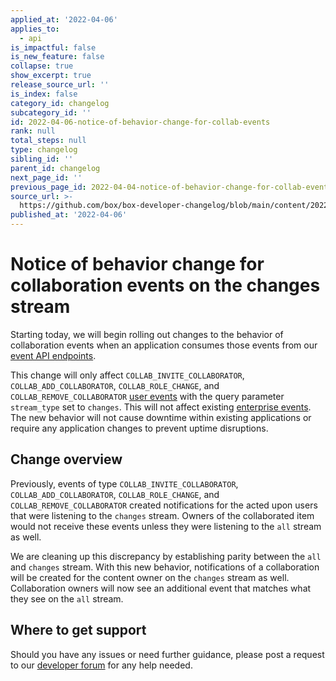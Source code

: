 ```yaml
---
applied_at: '2022-04-06'
applies_to:
  - api
is_impactful: false
is_new_feature: false
collapse: true
show_excerpt: true
release_source_url: ''
is_index: false
category_id: changelog
subcategory_id: ''
id: 2022-04-06-notice-of-behavior-change-for-collab-events
rank: null
total_steps: null
type: changelog
sibling_id: ''
parent_id: changelog
next_page_id: ''
previous_page_id: 2022-04-04-notice-of-behavior-change-for-collab-events
source_url: >-
  https://github.com/box/box-developer-changelog/blob/main/content/2022/04-06-notice-of-behavior-change-for-collab-events.md
published_at: '2022-04-06'
---
```

# Notice of behavior change for collaboration events on the changes stream

Starting today, we will begin rolling out changes to the behavior of
collaboration events when an application consumes those events from our
[event API endpoints][event-apis].

This change will only affect `COLLAB_INVITE_COLLABORATOR`,
`COLLAB_ADD_COLLABORATOR`, `COLLAB_ROLE_CHANGE`, and
`COLLAB_REMOVE_COLLABORATOR` [user events][user-events]
with the query parameter `stream_type` set to `changes`.
This will not affect existing [enterprise events][enterprise-events].
The new behavior will not cause downtime within existing applications
or require any application changes to prevent uptime disruptions.

<!-- more -->

## Change overview

Previously, events of type `COLLAB_INVITE_COLLABORATOR`,
`COLLAB_ADD_COLLABORATOR`, `COLLAB_ROLE_CHANGE`, and
`COLLAB_REMOVE_COLLABORATOR` created notifications
for the acted upon users that were listening to the `changes` stream.
Owners of the collaborated item would not receive these events unless
they were listening to the `all` stream as well.

We are cleaning up this discrepancy by establishing parity
between the `all` and `changes` stream. With this new behavior,
notifications of a collaboration will be created for the content owner
on the `changes` stream as well. Collaboration owners will now see an
additional event that matches what they see on the `all` stream.

## Where to get support

Should you have any issues or need further guidance, please post a request to
our [developer forum][forum] for any help needed.

[event-apis]: https://developer.box.com/reference/get-events/
[user-events]: https://developer.box.com/guides/events/user-events/for-user/#event-types
[enterprise-events]: https://developer.box.com/guides/events/enterprise-events/for-enterprise/
[user-access-token]: g://authentication/jwt/user-access-tokens/
[forum]: https://support.box.com/hc/en-us/community/topics/360001932973-Platform-and-Developer-Forum